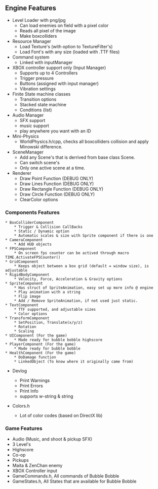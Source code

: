## Engine Features
- Level Loader with png/jpg
	* Can load enemies on field with a pixel color
	* Reads all pixel of the image
	* Make boxcolliders
- Resource Manager
	* Load Texture's (with option to TextureFilter's)
	* Load Font's with any size (loaded with .TTF files)
- Command system
	* Linked with inputManager
- XBOX controller support only (Input Manager)
	* Supports up to 4 Controllers
	* Trigger pressure
	* Buttons (assigned with input manager)
	* Vibration settings
- Finite State machine classes
	* Transition options
	* Stacked state machine
	* Conditions (list)
- Audio Manager
	* SFX support
	* music support
	* play anywhere you want with an ID
- Mini-Physics
	* WorldPhysics.h/cpp, checks all boxcolliders collision and apply Minowski difference.
- SceneManager
	* Add any Scene's that is derrived from base class Scene.
	* Can switch scene's
	* Only one active scene at a time. 
- Renderer
	* Draw Point Function (DEBUG ONLY)
	* Draw Lines Function (DEBUG ONLY)
	* Draw Rectangle Function (DEBUG ONLY)
	* Draw Circle Function (DEBUG ONLY)
	* ClearColor options
### Components Features
	* BoxColliderComponent
		* Trigger & Collision CallBacks
		* Static / Dynamic option
		* Automatic scales & size with Sprite component if there is one
	* CameraComponent
		* Add HUD objects
	* FPSComponent
		* On screen fps counter can be actived through macro TIME.ActivateFPSCounter()
	* GridComponent
		* Keeps object between a box grid (default = window size), is adjustable
	* RigidBodyComponent
		* Velocity, Force, Acceleration & Gravity options
	* SpriteComponent
		* Has struct of SpriteAnimation, easy set up more info @ engine
		* Play animation with a string
		* Flip image
		* Add / Remove SpriteAnimation, if not used just static.
	* TextComponent
		* TTF supported, and adjustable sizes
		* Color options
	* TransformComponent
		* SetPosition, Translate(x/y/z) 
		* Rotation
		* Scaling
	* UIComponent (For the game)
		* Made ready for bubble bobble highscore
	* PlayerComponent (For the game)
		* Made ready for bubble bobble
	* HealthComponent (For the game)
		* DoDamage function
		* LinkedObject (To know where it originally came from)
	
- Devlog
	* Print Warnings
	* Print Errors
	* Print Info
	* supports w-string & string

- Colors.h
	* Lot of color codes (based on DirectX lib)


### Game Features
- Audio (Music, and shoot & pickup SFX)
- 3 Level's
- Highscore
- Co-op
- Pickups
- Maita & ZenChan enemy
- XBOX Controller input
- GameCommands.h, All commands of Bubble Bobble
- GameStates.h, All States that are available for Bubble Bobble
